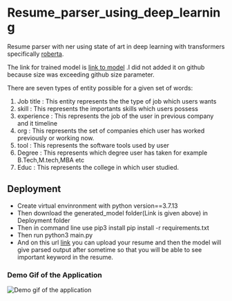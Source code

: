 # Resume_parser_using_deep_learning
Resume parser with ner using state of art in deep learning with transformers specifically [roberta](https://arxiv.org/abs/1907.11692).

The link for trained model is [link to model](https://www.dropbox.com/sh/22yw4b7jfk0edmp/AADsvQ9Gm9p0X0dsLgCQD8Z4a?dl=0)
.I did not added it on github because size was exceeding github size parameter.

There are seven types of entity possible for a given set of words:
1. Job title : This entity represents the the type of job which users wants
2. skill : This represents the importants skills which users possess
3. experience : This represents the job of the user in previous company and it timeline
4. org : This represents the set of companies ehich user has worked previously or working now.
5. tool : This represents the software tools used by user
6. Degree : This represents which degree user has taken for example B.Tech,M.tech,MBA etc
7. Educ : This represents the college in which user studied.


## Deployment
* Create virtual envinronment with python version==3.7.13
* Then download the generated_model folder(Link is given above) in Deployment folder
* Then in command line use pip3 install pip install -r requirements.txt
* Then run python3 main.py
* And on this  url [link](http://127.0.0.1:5000) you can upload your resume and then the model will give parsed output after sometime so that you will be able to see important keyword in the resume.

### Demo Gif of the Application
![Demo gif of the application](https://github.com/Shavakchauhan/Resume_parser_using_deep_learning/blob/main/demo_gif.gif)

